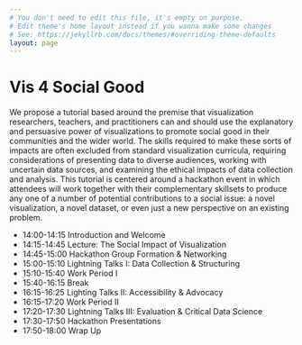 ```yaml
---
# You don't need to edit this file, it's empty on purpose.
# Edit theme's home layout instead if you wanna make some changes
# See: https://jekyllrb.com/docs/themes/#overriding-theme-defaults
layout: page
---
```


# Vis 4 Social Good

We propose a tutorial based around the premise that visualization researchers, teachers, and practitioners can and should use the explanatory and persuasive power of visualizations to promote social good in their communities and the wider world. The skills required to make these sorts of impacts are often excluded from standard visualization curricula, requiring considerations of presenting data to diverse audiences, working with uncertain data sources, and examining the ethical impacts of data collection and analysis. This tutorial is centered around a hackathon event in which attendees will work together with their complementary skillsets to produce any one of a number of potential contributions to a social issue: a novel visualization, a novel dataset, or even just a new perspective on an existing problem.

- 14:00-14:15 Introduction and Welcome
- 14:15-14:45 Lecture: The Social Impact of Visualization
- 14:45-15:00 Hackathon Group Formation \& Networking
- 15:00-15:10 Lightning Talks I: Data Collection \& Structuring
- 15:10-15:40 Work Period I
- 15:40-16:15 Break
- 16:15-16:25 Lighting Talks II: Accessibility \& Advocacy
- 16:15-17:20 Work Period II
- 17:20-17:30 Lightning Talks III: Evaluation \& Critical Data Science
- 17:30-17:50 Hackathon Presentations
- 17:50-18:00 Wrap Up

